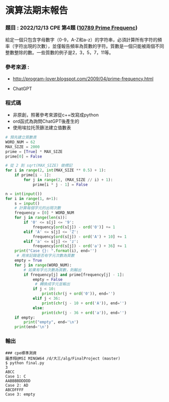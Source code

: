 # 演算法期末報告

### 題目 : **2022/12/13 CPE** 第4題 ([10789 Prime Frequenc](https://cpe.cse.nsysu.edu.tw/cpe/file/attendance/problemPdf/10789.pdf))

給定一個只包含字母數字（0-9，A-Z和a-z）的字符串，必須計算所有字符的頻率（字符出現的次數），並僅報告頻率為質數的字符。質數是一個只能被兩個不同整數整除的數。一些質數的例子是2，3，5，7，11等。



### 參考來源 :

* http://program-lover.blogspot.com/2009/04/prime-frequency.html

* ChatGPT



### 程式碼

* 非原創，照著參考來源從c++改寫成python
* ord函式為詢問ChatGPT後產生的
* 使用埃拉托茨篩法建立值數表

```python
# 預先建立質數表
WORD_NUM = 62
MAX_SIZE = 2000
prime = [True] * MAX_SIZE
prime[0] = False

# 從 2 到 sqrt(MAX_SIZE) 做標記
for i in range(2, int(MAX_SIZE ** 0.5) + 1):
    if prime[i - 1]:
        for j in range(2, (MAX_SIZE // i) + 1):
            prime[i * j - 1] = False

n = int(input())
for i in range(1, n+1):
    s = input()
    # 計算每個字元的出現次數
    frequency = [0] * WORD_NUM
    for j in range(len(s)):
        if '0' <= s[j] <= '9':
            frequency[ord(s[j]) - ord('0')] += 1
        elif 'A' <= s[j] <= 'Z':
            frequency[ord(s[j]) - ord('A') + 10] += 1
        elif 'a' <= s[j] <= 'z':
            frequency[ord(s[j]) - ord('a') + 36] += 1
    print("Case {}: ".format(i), end='')
     # 用來記錄是否有字元次數為質數
    empty = True
    for j in range(WORD_NUM):
        # 如果有字元次數為質數，則輸出
        if frequency[j] and prime[frequency[j] - 1]:
            empty = False
             # 轉換成字元並輸出
            if j < 10:
                print(chr(j + ord('0')), end='')
            elif j < 36:
                print(chr(j - 10 + ord('A')), end='')
            else:
                print(chr(j - 36 + ord('a')), end='')
    if empty:
        print("empty", end='\n')
    print(end='\n')
```



### 輸出

```
### cpe標準測資
羅彥翔@MSI MINGW64 /d/大三/alg/FinalProject (master)
$ python final.py
3 
ABCC
Case 1: C
AABBBBDDDDD
Case 2: AD
ABCDFFFF
Case 3: empty
```




